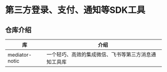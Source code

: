 # 第三方登录、支付、通知等SDK工具

## 仓库介绍

| 库              | 介绍                         |
| -------------- | -------------------------- |
| mediator-notic | 一个轻巧、高效的集成微信、飞书等第三方消息通知工具库 |


